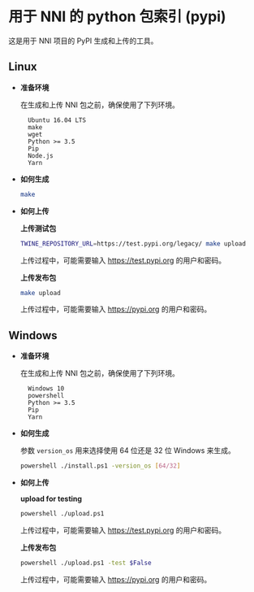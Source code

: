 # 用于 NNI 的 python 包索引 (pypi)

这是用于 NNI 项目的 PyPI 生成和上传的工具。

## **Linux**

* **准备环境**
    
    在生成和上传 NNI 包之前，确保使用了下列环境。
    
        Ubuntu 16.04 LTS
        make
        wget
        Python >= 3.5
        Pip
        Node.js
        Yarn
        

* **如何生成**
    
    ```bash
    make
    ```

* **如何上传**
    
    **上传测试包**
    
    ```bash
    TWINE_REPOSITORY_URL=https://test.pypi.org/legacy/ make upload
    ```
    
    上传过程中，可能需要输入 https://test.pypi.org 的用户和密码。
    
    **上传发布包**
    
    ```bash
    make upload
    ```
    
    上传过程中，可能需要输入 https://pypi.org 的用户和密码。

## **Windows**

* **准备环境**
    
    在生成和上传 NNI 包之前，确保使用了下列环境。
    
        Windows 10
        powershell
        Python >= 3.5
        Pip
        Yarn
        

* **如何生成**
    
    参数 `version_os` 用来选择使用 64 位还是 32 位 Windows 来生成。
    
    ```bash
    powershell ./install.ps1 -version_os [64/32]
    ```

* **如何上传**
    
    **upload for testing**
    
    ```bash
    powershell ./upload.ps1
    ```
    
    上传过程中，可能需要输入 https://test.pypi.org 的用户和密码。
    
    **上传发布包**
    
    ```bash
    powershell ./upload.ps1 -test $False
    ```
    
    上传过程中，可能需要输入 https://pypi.org 的用户和密码。